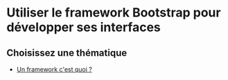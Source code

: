 # Utiliser le framework Bootstrap pour développer ses interfaces

## Choisissez une thématique

- [Un framework c'est quoi ?](framework.md)
